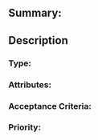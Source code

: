 ## Summary: 

## Description

### Type: 

### Attributes: 

### Acceptance Criteria: 

### Priority: 
